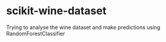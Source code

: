 # scikit-wine-dataset
Trying to analyse the wine dataset and make predictions using RandomForestClassifier
